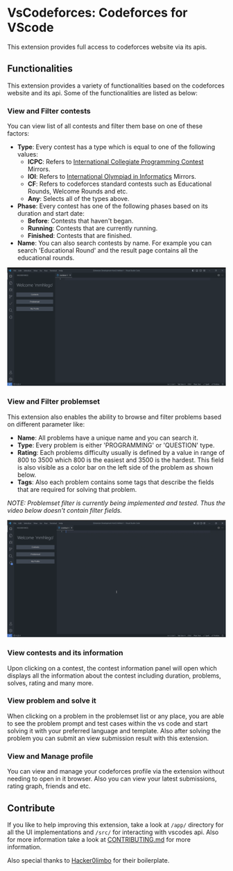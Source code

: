 # VsCodeforces: Codeforces for VScode

This extension provides full access to codeforces website via its apis.

## Functionalities

This extension provides a variety of functionalities based on the codeforces website and its api. Some of the functionalities are listed as below:

### View and Filter contests

You can view list of all contests and filter them base on one of these factors:

- **Type**: Every contest has a type which is equal to one of the following values:
  - **ICPC**: Refers to [International Collegiate Programming Contest](https://icpc.global/) Mirrors.
  - **IOI**: Refers to [International Olympiad in Informatics](https://ioinformatics.org/) Mirrors.
  - **CF**: Refers to codeforces standard contests such as Educational Rounds, Welcome Rounds and etc.
  - **Any**: Selects all of the types above.
- **Phase**: Every contest has one of the following phases based on its duration and start date:
  - **Before**: Contests that haven't began.
  - **Running**: Contests that are currently running.
  - **Finished**: Contests that are finished.
- **Name**: You can also search contests by name. For example you can search 'Educational Round' and the result page contains all the educational rounds.

![View and filter contests](./media/ContestsListPreview.gif)

### View and Filter problemset

This extension also enables the ability to browse and filter problems based on different parameter like:

- **Name**: All problems have a unique name and you can search it.
- **Type**: Every problem is either 'PROGRAMMING' or 'QUESTION' type.
- **Rating**: Each problems difficulty usually is defined by a value in range of 800 to 3500 which 800 is the easiest and 3500 is the hardest. This field is also visible as a color bar on the left side of the problem as shown below.
- **Tags**: Also each problem contains some tags that describe the fields that are required for solving that problem.

_NOTE: Problemset filter is currently being implemented and tested. Thus the video below doesn't contain filter fields._

![View Problemset](./media/ProblemsetList.gif)

### View contests and its information

Upon clicking on a contest, the contest information panel will open which displays all the information about the contest including duration, problems, solves, rating and many more.

### View problem and solve it

When clicking on a problem in the problemset list or any place, you are able to see the problem prompt and test cases within the vs code and start solving it with your preferred language and template. Also after solving the problem you can submit an view submission result with this extension.

### View and Manage profile

You can view and manage your codeforces profile via the extension without needing to open in it browser. Also you can view your latest submissions, rating graph, friends and etc.

## Contribute

If you like to help improving this extension, take a look at `/app/` directory for all the UI implementations and `/src/` for interacting with vscodes api. Also for more information take a look at [CONTRIBUTING.md](./CONTRIBUTING.md) for more information.

Also special thanks to [Hacker0limbo](https://github.com/hacker0limbo) for their boilerplate.

<!-- ## License -->
